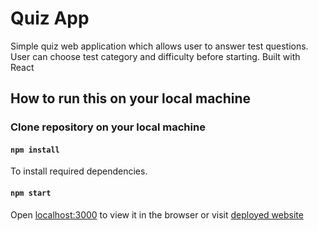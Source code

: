 # Quiz App
Simple quiz web application which allows user to answer test questions. User can choose test category and difficulty before starting. Built with React


## How to run this on your local machine
### Clone repository on your local machine

#### `npm install`
To install required dependencies.

#### `npm start`

Open [localhost:3000](http://localhost:3000) to view it in the browser or visit [deployed website](https://zaridzeorion.github.io/quiz-app/)
